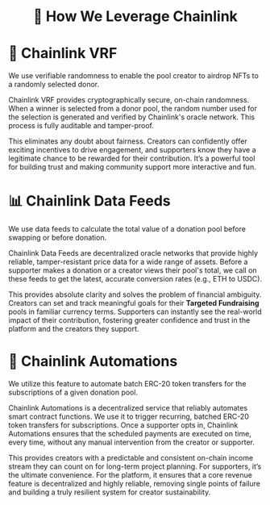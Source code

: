 <h1 align="center">
🔗 How We Leverage Chainlink
</h1>

# 🎲 Chainlink VRF

We use verifiable randomness to enable the pool creator to airdrop NFTs to a randomly selected donor. 

Chainlink VRF provides cryptographically secure, on-chain randomness. When a winner is selected from a donor pool, the random number used for the selection is generated and verified by Chainlink's oracle network. This process is fully auditable and tamper-proof.

This eliminates any doubt about fairness. Creators can confidently offer exciting incentives to drive engagement, and supporters know they have a legitimate chance to be rewarded for their contribution. It’s a powerful tool for building trust and making community support more interactive and fun.

# 📊 Chainlink Data Feeds

We use data feeds to calculate the total value of a donation pool before swapping or before donation.

Chainlink Data Feeds are decentralized oracle networks that provide highly reliable, tamper-resistant price data for a wide range of assets. Before a supporter makes a donation or a creator views their pool's total, we call on these feeds to get the latest, accurate conversion rates (e.g., ETH to USDC).

This provides absolute clarity and solves the problem of financial ambiguity. Creators can set and track meaningful goals for their **Targeted Fundraising** pools in familiar currency terms. Supporters can instantly see the real-world impact of their contribution, fostering greater confidence and trust in the platform and the creators they support.

# 🤖 Chainlink Automations

We utilize this feature to automate batch ERC-20 token transfers for the subscriptions of a given donation pool.

Chainlink Automations is a decentralized service that reliably automates smart contract functions. We use it to trigger recurring, batched ERC-20 token transfers for subscriptions. Once a supporter opts in, Chainlink Automations ensures that the scheduled payments are executed on time, every time, without any manual intervention from the creator or supporter.

This provides creators with a predictable and consistent on-chain income stream they can count on for long-term project planning. For supporters, it’s the ultimate convenience. For the platform, it ensures that a core revenue feature is decentralized and highly reliable, removing single points of failure and building a truly resilient system for creator sustainability.
